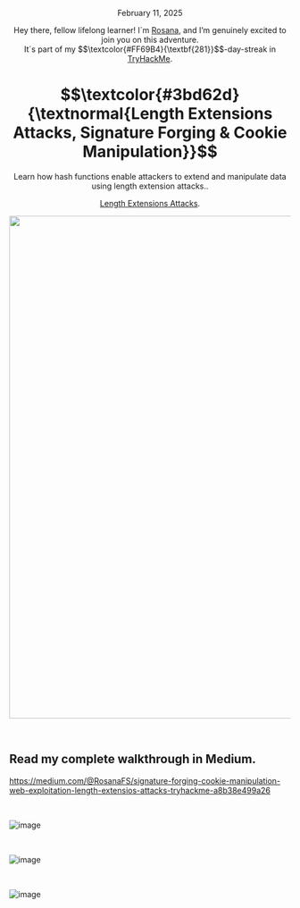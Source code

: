 <p align="center">February 11, 2025</p>
<p align="center">Hey there, fellow lifelong learner! I´m <a href="https://www.linkedin.com/in/rosanafssantos/">Rosana</a>, and I’m genuinely excited to join you on this adventure.<br>
It´s part of my $$\textcolor{#FF69B4}{\textbf{281}}$$-day-streak in  <a href="https://tryhackme.com">TryHackMe</a>.</p>


<h1 align="center">
  $$\textcolor{#3bd62d}{\textnormal{Length Extensions Attacks, Signature Forging & Cookie Manipulation}}$$
</h1>
<p align="center">Learn how hash functions enable attackers to extend and manipulate data using length extension attacks..</p>
<p align="center"><a href="https://tryhackme.com/room/lengthextensionattacks">Length Extensions Attacks</a>.</p>
                                                              
<p align="center">
  <img width="900px" src="https://github.com/user-attachments/assets/7bc665a2-6374-4cca-9bdd-637891733977">
</p>


<br>

<h2>Read my complete walkthrough in Medium.</h2>

https://medium.com/@RosanaFS/signature-forging-cookie-manipulation-web-exploitation-length-extensios-attacks-tryhackme-a8b38e499a26

<br>

![image](https://github.com/user-attachments/assets/5bba4b34-b657-4295-adb0-a4a3e31036a5)


<br>

![image](https://github.com/user-attachments/assets/a6296b49-fd15-4c77-859c-02cdcf2f4dd0)


<br>

![image](https://github.com/user-attachments/assets/bf37b54f-b6cd-4c4c-af67-1585561fb3c1)


